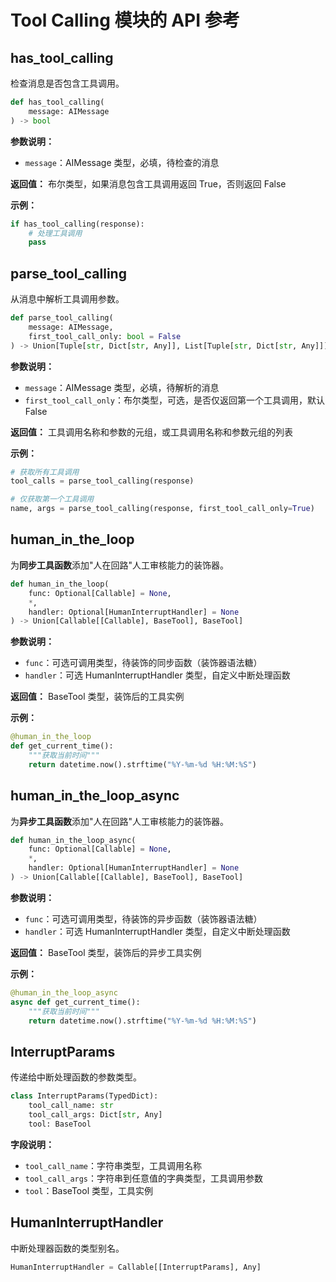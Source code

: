 # Tool Calling 模块的 API 参考

## has_tool_calling

检查消息是否包含工具调用。

```python
def has_tool_calling(
    message: AIMessage
) -> bool
```

**参数说明：**

- `message`：AIMessage 类型，必填，待检查的消息

**返回值：** 布尔类型，如果消息包含工具调用返回 True，否则返回 False

**示例：**

```python
if has_tool_calling(response):
    # 处理工具调用
    pass
```

## parse_tool_calling

从消息中解析工具调用参数。

```python
def parse_tool_calling(
    message: AIMessage,
    first_tool_call_only: bool = False
) -> Union[Tuple[str, Dict[str, Any]], List[Tuple[str, Dict[str, Any]]]]
```

**参数说明：**

- `message`：AIMessage 类型，必填，待解析的消息
- `first_tool_call_only`：布尔类型，可选，是否仅返回第一个工具调用，默认 False

**返回值：** 工具调用名称和参数的元组，或工具调用名称和参数元组的列表

**示例：**

```python
# 获取所有工具调用
tool_calls = parse_tool_calling(response)

# 仅获取第一个工具调用
name, args = parse_tool_calling(response, first_tool_call_only=True)
```

## human_in_the_loop

为**同步工具函数**添加"人在回路"人工审核能力的装饰器。

```python
def human_in_the_loop(
    func: Optional[Callable] = None,
    *,
    handler: Optional[HumanInterruptHandler] = None
) -> Union[Callable[[Callable], BaseTool], BaseTool]
```

**参数说明：**

- `func`：可选可调用类型，待装饰的同步函数（装饰器语法糖）
- `handler`：可选 HumanInterruptHandler 类型，自定义中断处理函数

**返回值：** BaseTool 类型，装饰后的工具实例

**示例：**

```python
@human_in_the_loop
def get_current_time():
    """获取当前时间"""
    return datetime.now().strftime("%Y-%m-%d %H:%M:%S")
```

## human_in_the_loop_async

为**异步工具函数**添加"人在回路"人工审核能力的装饰器。

```python
def human_in_the_loop_async(
    func: Optional[Callable] = None,
    *,
    handler: Optional[HumanInterruptHandler] = None
) -> Union[Callable[[Callable], BaseTool], BaseTool]
```

**参数说明：**

- `func`：可选可调用类型，待装饰的异步函数（装饰器语法糖）
- `handler`：可选 HumanInterruptHandler 类型，自定义中断处理函数

**返回值：** BaseTool 类型，装饰后的异步工具实例

**示例：**

```python
@human_in_the_loop_async
async def get_current_time():
    """获取当前时间"""
    return datetime.now().strftime("%Y-%m-%d %H:%M:%S")
```

## InterruptParams

传递给中断处理函数的参数类型。

```python
class InterruptParams(TypedDict):
    tool_call_name: str
    tool_call_args: Dict[str, Any]
    tool: BaseTool
```

**字段说明：**

- `tool_call_name`：字符串类型，工具调用名称
- `tool_call_args`：字符串到任意值的字典类型，工具调用参数
- `tool`：BaseTool 类型，工具实例

## HumanInterruptHandler

中断处理器函数的类型别名。

```python
HumanInterruptHandler = Callable[[InterruptParams], Any]
```
